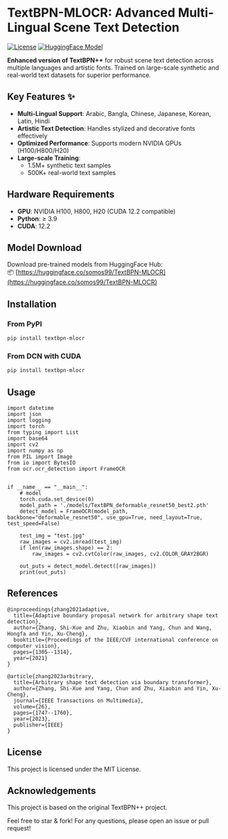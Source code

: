 # TextBPN-MLOCR: Advanced Multi-Lingual Scene Text Detection

[![License](https://img.shields.io/badge/license-Apache%202.0-blue.svg)](LICENSE)
[![HuggingFace Model](https://img.shields.io/badge/HuggingFace-Model-yellow)](https://huggingface.co/somos99/TextBPN-MLOCR)

**Enhanced version of TextBPN++** for robust scene text detection across multiple languages and artistic fonts. Trained on large-scale synthetic and real-world text datasets for superior performance.

## Key Features ✨
- **Multi-Lingual Support**: Arabic, Bangla, Chinese, Japanese, Korean, Latin, Hindi
- **Artistic Text Detection**: Handles stylized and decorative fonts effectively
- **Optimized Performance**: Supports modern NVIDIA GPUs (H100/H800/H20)
- **Large-scale Training**: 
  - 1.5M+ synthetic text samples 
  - 500K+ real-world text samples

## Hardware Requirements
- **GPU**: NVIDIA H100, H800, H20 (CUDA 12.2 compatible)
- **Python**: ≥ 3.9
- **CUDA**: 12.2

## Model Download
Download pre-trained models from HuggingFace Hub:  
📦 [https://huggingface.co/somos99/TextBPN-MLOCR](https://huggingface.co/somos99/TextBPN-MLOCR)

## Installation

### From PyPI
```bash
pip install textbpn-mlocr
```

### From DCN with CUDA
```bash
pip install textbpn-mlocr
```

## Usage
```
import datetime
import json
import logging
import torch
from typing import List
import base64
import cv2
import numpy as np
from PIL import Image
from io import BytesIO
from ocr.ocr_detection import FrameOCR


if __name__ == "__main__":
    # model
    torch.cuda.set_device(0)
    model_path = './models/TextBPN_deformable_resnet50_best2.pth'
    detect_model = FrameOCR(model_path, backbone="deformable_resnet50", use_gpu=True, need_layout=True, test_speed=False)
     
    test_img = "test.jpg"
    raw_images = cv2.imread(test_img)
    if len(raw_images.shape) == 2:
        raw_images = cv2.cvtColor(raw_images, cv2.COLOR_GRAY2BGR)

    out_puts = detect_model.detect([raw_images])
    print(out_puts)
```


## References
```
@inproceedings{zhang2021adaptive,
  title={Adaptive boundary proposal network for arbitrary shape text detection},
  author={Zhang, Shi-Xue and Zhu, Xiaobin and Yang, Chun and Wang, Hongfa and Yin, Xu-Cheng},
  booktitle={Proceedings of the IEEE/CVF international conference on computer vision},
  pages={1305--1314},
  year={2021}
}

@article{zhang2023arbitrary,
  title={Arbitrary shape text detection via boundary transformer},
  author={Zhang, Shi-Xue and Yang, Chun and Zhu, Xiaobin and Yin, Xu-Cheng},
  journal={IEEE Transactions on Multimedia},
  volume={26},
  pages={1747--1760},
  year={2023},
  publisher={IEEE}
}
```

## License
This project is licensed under the MIT License.

## Acknowledgements

This project is based on the original TextBPN++ project.

Feel free to star & fork! For any questions, please open an issue or pull request!


